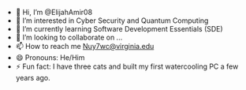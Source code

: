 - 👋 Hi, I’m @ElijahAmir08
- 👀 I’m interested in Cyber Security and Quantum Computing
- 🌱 I’m currently learning Software Development Essentials (SDE)
- 💞️ I’m looking to collaborate on ...
- 📫 How to reach me Nuy7wc@virginia.edu
- 😄 Pronouns: He/Him
- ⚡ Fun fact: I have three cats and built my first watercooling PC a few years ago.

<!---
ElijahAmir08/ElijahAmir08 is a ✨ special ✨ repository because its `README.md` (this file) appears on your GitHub profile.
You can click the Preview link to take a look at your changes.
--->
